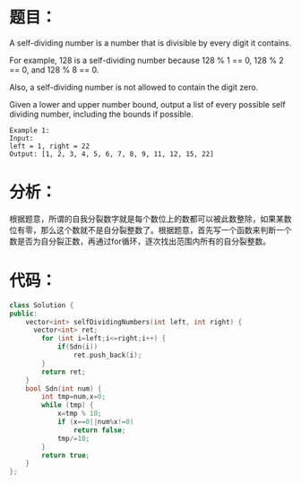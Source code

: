 题目：
==
A self-dividing number is a number that is divisible by every digit it contains.

For example, 128 is a self-dividing number because 128 % 1 == 0, 128 % 2 == 0, and 128 % 8 == 0.

Also, a self-dividing number is not allowed to contain the digit zero.

Given a lower and upper number bound, output a list of every possible self dividing number, including the bounds if possible.
```
Example 1:
Input: 
left = 1, right = 22
Output: [1, 2, 3, 4, 5, 6, 7, 8, 9, 11, 12, 15, 22]
```
分析：
==
根据题意，所谓的自我分裂数字就是每个数位上的数都可以被此数整除，如果某数位有零，那么这个数就不是自分裂整数了。根据题意，首先写一个函数来判断一个数是否为自分裂正数，再通过for循环，逐次找出范围内所有的自分裂整数。

代码：
==
```C++
class Solution {
public:
    vector<int> selfDividingNumbers(int left, int right) {
      vector<int> ret;
        for (int i=left;i<=right;i++) {
            if(Sdn(i))
                ret.push_back(i);
        }
        return ret;
    }
    bool Sdn(int num) {
        int tmp=num,x=0;
        while (tmp) {
            x=tmp % 10;
            if (x==0||num%x!=0)
                return false;
            tmp/=10;
        }
        return true;
    }
};
```
